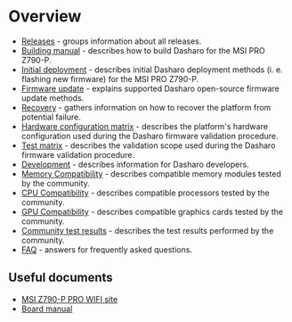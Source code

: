 # Overview

<!--

_**TBD**: this page should contain most important information about Dasharo OSF
support for MSI PRO Z790 including presentations, demos, external
resources, reviews etc. Currently it just points to subsecations of the
documentation._

-->

* [Releases](releases.md) - groups information about all releases.
* [Building manual](building-manual.md) - describes how to build Dasharo for
    the MSI PRO Z790-P.
* [Initial deployment](initial-deployment.md) - describes initial Dasharo
    deployment methods (i. e. flashing new firmware) for the MSI PRO Z790-P.
* [Firmware update](firmware-update.md) - explains supported Dasharo
    open-source firmware update methods.
* [Recovery](recovery.md) - gathers information on how to recover the platform
    from potential failure.
* [Hardware configuration matrix](hardware-matrix.md) - describes the
    platform's hardware configuration used during the Dasharo firmware
    validation procedure.
* [Test matrix](test-matrix.md) - describes the validation scope used during the
    Dasharo firmware validation procedure.
* [Development](development.md) - describes information for Dasharo developers.
* [Memory Compatibility](memory-hcl.md) - describes compatible memory modules
    tested by the community.
* [CPU Compatibility](cpu-hcl.md) - describes compatible processors tested by
    the community.
* [GPU Compatibility](gpu-hcl.md) - describes compatible graphics cards tested
    by the community.
* [Community test results](community-test-results.md) - describes the test
    results performed by the community.
* [FAQ](faq.md) - answers for frequently asked questions.

## Useful documents

* [MSI Z790-P PRO WIFI site](https://www.msi.com/Motherboard/PRO-Z790-P-WIFI)
* [Board manual](https://download.msi.com/archive/mnu_exe/mb/PROZ790-P_PROZ790-PWIFI.pdf)
